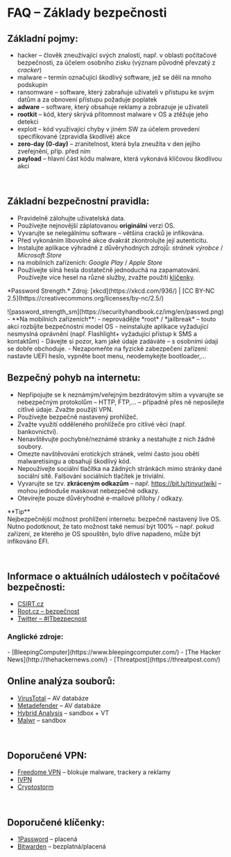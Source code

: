 # FAQ – Základy bezpečnosti

## Základní pojmy:
- <span class="green">hacker</span> – člověk zneužívající svých znalostí, např. v oblasti počítačové bezpečnosti, za účelem osobního zisku (význam původně převzatý z *cracker*)
- <span class="green">malware</span> – termín označující škodlivý software, jež se dělí na mnoho podskupin
- <span class="green">ransomware</span> – software, který zabraňuje uživateli v přístupu ke svým datům a za obnovení přístupu požaduje poplatek
- **adware** – software, který obsahuje reklamy a zobrazuje je uživateli
- **rootkit** – kód, který skrývá přítomnost malware v OS a ztěžuje jeho detekci
- <span class="green">exploit</span> – kód využívající chyby v jiném SW za účelem provedení specifikované (zpravidla škodlivé) akce
- **zero-day (0-day)** – zranitelnost, která byla zneužita v den jejího zveřejnění, příp. před ním
- **payload** – hlavní část kódu malware, která vykonává klíčovou škodlivou akci

<br>

## Základní bezpečnostní pravidla:
- Pravidelně zálohujte uživatelská data.
- Používejte nejnovější záplatovanou **originální** verzi OS.
- Vyvarujte se nelegálnímu software – většina cracků je infikována.
- Před vykonáním libovolné akce dvakrát zkontrolujte její autenticitu.
-	Instalujte aplikace výhradně z důvěryhodných zdrojů: *stránek výrobce* / *Microsoft Store*
  - na mobilních zařízeních: *Google Play* / *Apple Store*
- Používejte silná hesla dostatečně jednoduchá na zapamatování. Používejte více hesel na různé služby, zvažte použití [klíčenky](#basics7).
<li style="list-style-type: none"><p class="imgsrc">*Password Strength.* Zdroj: [xkcd](https://xkcd.com/936/) | [CC BY-NC 2.5](https://creativecommons.org/licenses/by-nc/2.5/)</p>
![password_strength_sm](https://securityhandbook.cz/img/en/passwd.png)</li>
- **Na mobilních zařízeních**:
  - neprovádějte *root* / *jailbreak* – touto akcí rozbíjíte bezpečnostní model OS
  - neinstalujte aplikace vyžadující nesmyslná oprávnění (např. Flashlight+ vyžadující přístup k SMS a kontaktům)
- Dávejte si pozor, kam jaké údaje zadáváte – s osobními údaji se dobře obchoduje.
- Nezapomeňte na fyzické zabezpečení zařízení: nastavte UEFI heslo, vypněte boot menu, neodemykejte bootloader,&#8230;

<br>

## Bezpečný pohyb na internetu:
- Nepřipojujte se k neznámým/veřejným bezdrátovým sítím a vyvarujte se nebezpečným protokolům – HTTP, FTP,&#8230; – případně přes ně neposílejte citlivé údaje. Zvažte použijtí VPN.
- Používejte bezpečně nastavený prohlížeč.
-	Zvažte využití odděleného prohlížeče pro citlivé věci (např. bankovnictví).
- Nenavštěvujte pochybné/neznámé stránky a nestahujte z nich žádné soubory.
- Omezte navštěvování erotických stránek, velmi často jsou oběti malwaretisingu a obsahují škodlivý kód.
-	Nepoužívejte sociální tlačítka na žádných stránkách mimo stránky dané sociální sítě. Falšování sociálních tlačítek je triviální.
- Vyvarujte se tzv. **zkráceným odkazům** – např. https://bit.ly/tinyurlwiki – mohou jednoduše maskovat nebezpečné odkazy.
- Otevírejte pouze důvěryhodné e-mailové přílohy / odkazy.

<div class="alert success"><p><em class="icon-ok-circled"></em>**Tip**<br>
Nejbezpečnější možnost prohlížení internetu: <span class="green">bezpečně nastavený live OS</span>. Nutno podotknout, že tato možnost také nemusí být 100% – např. pokud zařízení, ze kterého je OS spouštěn, bylo dříve napadeno, může být infikováno EFI.</p></div>

<br>

## Informace o aktuálních událostech v počítačové bezpečnosti:
- [CSIRT.cz](https://csirt.cz/news/security/)
- [Root.cz – bezpečnost](https://www.root.cz/bezpecnost/)
- [Twitter – #ITbezpecnost](https://twitter.com/hashtag/ITbezpecnost)

<h3 class="nocol">Anglické zdroje:</h3>
- [BleepingComputer](https://www.bleepingcomputer.com/)
- [The Hacker News](http://thehackernews.com/)
- [Threatpost](https://threatpost.com/)

<br>

## Online analýza souborů:
- [VirusTotal](https://www.virustotal.com/) – AV databáze
- [Metadefender](https://www.metadefender.com/) – AV databáze
- [Hybrid Analysis](https://www.reverse.it/) – sandbox + VT
- [Malwr](https://malwr.com/submission/) – sandbox

<br>

## Doporučené VPN:
- [Freedome VPN](https://www.f-secure.com/en/web/home_global/freedome/) – blokuje malware, trackery a reklamy
- [IVPN](https://www.ivpn.net/)
- [Cryptostorm](https://cryptostorm.is/)

<br>

## Doporučené klíčenky:
- [1Password](https://1password.com/) – placená
- [Bitwarden](https://bitwarden.com/) – bezplatná/placená
